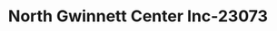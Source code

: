 ---
f_zip-code: 30518
f_state-code: GA
title: North Gwinnett Center Inc-23073
f_phone: 770-271-0510
f_city-only: Buford
f_address: 1859 Buford Hwy Buford
f_location-unique-id: '23073'
slug: north-gwinnett-center-inc-23073
updated-on: '2024-05-30T13:46:58.046Z'
created-on: '2024-05-30T13:36:59.803Z'
published-on: '2024-05-30T13:54:32.469Z'
f_city-state: cms/city/buford-ga.md
f_company: cms/company/north-gwinnett-center-inc.md
f_state: cms/state/georgia.md
layout: '[payday-loan].html'
tags: payday-loan
---
